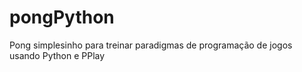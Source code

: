 # pongPython
Pong simplesinho para treinar paradigmas de programação de jogos usando Python e PPlay
